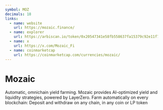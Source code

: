 ```yaml
---
symbol: MOZ
decimals: 18
links:
  - name: website
    url: https://mozaic.finance/
  - name: explorer
    url: https://arbiscan.io/token/0x20547341e58fb558637fa15379c92e11f7b7f710
  - name: x
    url: https://x.com/Mozaic_Fi
  - name: coinmarketcap
    url: https://coinmarketcap.com/currencies/mozaic/
---
```


# Mozaic

Automatic, omnichain yield farming. Mozaic provides AI-optimized yield and liquidity strategies, powered by LayerZero. Farm automatically on every blockchain: Deposit and withdraw on any chain, in any coin or LP token

